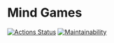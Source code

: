 # Mind Games
[![Actions Status](https://github.com/aleskarova/java-project-lvl1/workflows/hexlet-check/badge.svg)](https://github.com/aleskarova/java-project-lvl1/actions)
[![Maintainability](https://api.codeclimate.com/v1/badges/a99a88d28ad37a79dbf6/maintainability)](https://codeclimate.com/github/aleskarova/java-project-lvl1/maintainability)